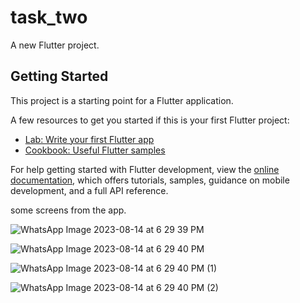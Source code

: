 # task_two

A new Flutter project.

## Getting Started

This project is a starting point for a Flutter application.

A few resources to get you started if this is your first Flutter project:

- [Lab: Write your first Flutter app](https://docs.flutter.dev/get-started/codelab)
- [Cookbook: Useful Flutter samples](https://docs.flutter.dev/cookbook)

For help getting started with Flutter development, view the
[online documentation](https://docs.flutter.dev/), which offers tutorials,
samples, guidance on mobile development, and a full API reference.

some screens from the app.

![WhatsApp Image 2023-08-14 at 6 29 39 PM](https://github.com/MohamedTarek19/Task_2/assets/95210035/5c9079b9-4c49-4d92-8731-41947c146d2d)

![WhatsApp Image 2023-08-14 at 6 29 40 PM](https://github.com/MohamedTarek19/Task_2/assets/95210035/8834534a-c2bc-48b5-947a-f94ce1df56dd)

![WhatsApp Image 2023-08-14 at 6 29 40 PM (1)](https://github.com/MohamedTarek19/Task_2/assets/95210035/eb90c4cb-5c21-4850-90cb-4cd48f17a301)

![WhatsApp Image 2023-08-14 at 6 29 40 PM (2)](https://github.com/MohamedTarek19/Task_2/assets/95210035/5d7c4ee0-2e03-45bd-9c1c-06ec954316e6)




